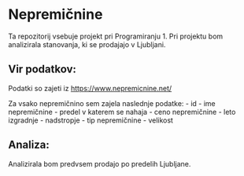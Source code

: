 # Nepremičnine

Ta repozitorij vsebuje projekt pri Programiranju 1. Pri projektu bom analizirala stanovanja, ki se prodajajo v Ljubljani.

## Vir podatkov:

Podatki so zajeti iz  https://www.nepremicnine.net/

Za vsako nepremičnino sem zajela naslednje podatke:
     - id
     - ime nepremičnine
     - predel v katerem se nahaja
     - ceno nepremičnine
     - leto izgradnje
     - nadstropje
     - tip nepremičnine
     - velikost

## Analiza:

Analizirala bom predvsem prodajo po predelih Ljubljane.

